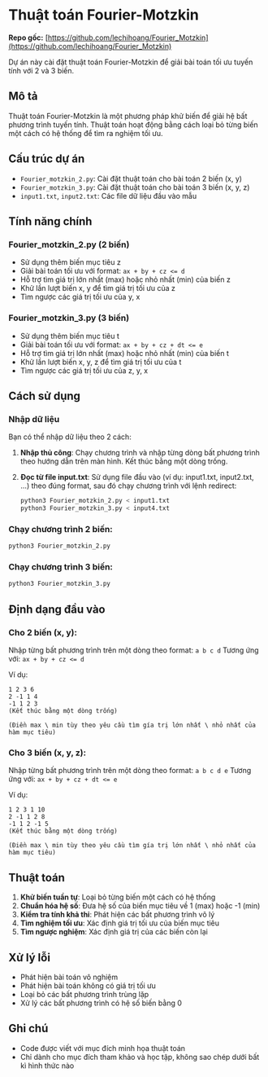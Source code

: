 # Thuật toán Fourier-Motzkin

**Repo gốc:** [https://github.com/lechihoang/Fourier_Motzkin](https://github.com/lechihoang/Fourier_Motzkin)

Dự án này cài đặt thuật toán Fourier-Motzkin để giải bài toán tối ưu tuyến tính với 2 và 3 biến.

## Mô tả

Thuật toán Fourier-Motzkin là một phương pháp khử biến để giải hệ bất phương trình tuyến tính. Thuật toán hoạt động bằng cách loại bỏ từng biến một cách có hệ thống để tìm ra nghiệm tối ưu.

## Cấu trúc dự án

- `Fourier_motzkin_2.py`: Cài đặt thuật toán cho bài toán 2 biến (x, y)
- `Fourier_motzkin_3.py`: Cài đặt thuật toán cho bài toán 3 biến (x, y, z)
- `input1.txt`, `input2.txt`: Các file dữ liệu đầu vào mẫu

## Tính năng chính

### Fourier_motzkin_2.py (2 biến)
- Sử dụng thêm biến mục tiêu z 
- Giải bài toán tối ưu với format: `ax + by + cz <= d`
- Hỗ trợ tìm giá trị lớn nhất (max) hoặc nhỏ nhất (min) của biến z
- Khử lần lượt biến x, y để tìm giá trị tối ưu của z
- Tìm ngược các giá trị tối ưu của y, x

### Fourier_motzkin_3.py (3 biến)  
- Sử dụng thêm biến mục tiêu t
- Giải bài toán tối ưu với format: `ax + by + cz + dt <= e`
- Hỗ trợ tìm giá trị lớn nhất (max) hoặc nhỏ nhất (min) của biến t
- Khử lần lượt biến x, y, z để tìm giá trị tối ưu của t
- Tìm ngược các giá trị tối ưu của z, y, x

## Cách sử dụng

### Nhập dữ liệu

Bạn có thể nhập dữ liệu theo 2 cách:

1. **Nhập thủ công**: Chạy chương trình và nhập từng dòng bất phương trình theo hướng dẫn trên màn hình. Kết thúc bằng một dòng trống.
2. **Đọc từ file input.txt**: Sử dụng file đầu vào (ví dụ: input1.txt, input2.txt, ...) theo đúng format, sau đó chạy chương trình với lệnh redirect:
   
   ```bash
   python3 Fourier_motzkin_2.py < input1.txt
   python3 Fourier_motzkin_3.py < input4.txt
   ```

### Chạy chương trình 2 biến:
```bash
python3 Fourier_motzkin_2.py
```

### Chạy chương trình 3 biến:
```bash
python3 Fourier_motzkin_3.py
```

## Định dạng đầu vào

### Cho 2 biến (x, y):
Nhập từng bất phương trình trên một dòng theo format: `a b c d`
Tương ứng với: `ax + by + cz <= d`

Ví dụ:
```
1 2 3 6
2 -1 1 4
-1 1 2 3
(Kết thúc bằng một dòng trống)

(Điền max \ min tùy theo yêu cầu tìm gía trị lớn nhất \ nhỏ nhất của hàm mục tiêu)
```

### Cho 3 biến (x, y, z):
Nhập từng bất phương trình trên một dòng theo format: `a b c d e`
Tương ứng với: `ax + by + cz + dt <= e`

Ví dụ:
```
1 2 3 1 10
2 -1 1 2 8
-1 1 2 -1 5
(Kết thúc bằng một dòng trống)

(Điền max \ min tùy theo yêu cầu tìm gía trị lớn nhất \ nhỏ nhất của hàm mục tiêu)
```


## Thuật toán

1. **Khử biến tuần tự**: Loại bỏ từng biến một cách có hệ thống
2. **Chuẩn hóa hệ số**: Đưa hệ số của biến mục tiêu về 1 (max) hoặc -1 (min)
3. **Kiểm tra tính khả thi**: Phát hiện các bất phương trình vô lý
4. **Tìm nghiệm tối ưu**: Xác định giá trị tối ưu của biến mục tiêu
5. **Tìm ngược nghiệm**: Xác định giá trị của các biến còn lại

## Xử lý lỗi

- Phát hiện bài toán vô nghiệm
- Phát hiện bài toán không có giá trị tối ưu 
- Loại bỏ các bất phương trình trùng lặp
- Xử lý các bất phương trình có hệ số biến bằng 0

## Ghi chú

- Code được viết với mục đích minh họa thuật toán
- Chỉ dành cho mục đích tham khảo và học tập, không sao chép dưới bất kì hình thức nào